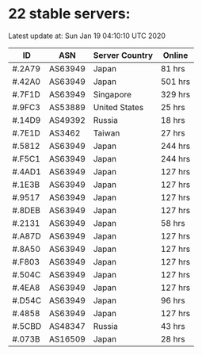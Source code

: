 # 22 stable servers:

Latest update at: Sun Jan 19 04:10:10 UTC 2020

| ID | ASN | Server Country | Online |
| -- | --- | -------------- | ------ |
| #.2A79 | AS63949 | Japan | 81 hrs |
| #.42A0 | AS63949 | Japan | 501 hrs |
| #.7F1D | AS63949 | Singapore | 329 hrs |
| #.9FC3 | AS53889 | United States | 25 hrs |
| #.14D9 | AS49392 | Russia | 18 hrs |
| #.7E1D | AS3462 | Taiwan | 27 hrs |
| #.5812 | AS63949 | Japan | 244 hrs |
| #.F5C1 | AS63949 | Japan | 244 hrs |
| #.4AD1 | AS63949 | Japan | 127 hrs |
| #.1E3B | AS63949 | Japan | 127 hrs |
| #.9517 | AS63949 | Japan | 127 hrs |
| #.8DEB | AS63949 | Japan | 127 hrs |
| #.2131 | AS63949 | Japan | 58 hrs |
| #.A87D | AS63949 | Japan | 127 hrs |
| #.8A50 | AS63949 | Japan | 127 hrs |
| #.F803 | AS63949 | Japan | 127 hrs |
| #.504C | AS63949 | Japan | 127 hrs |
| #.4EA8 | AS63949 | Japan | 127 hrs |
| #.D54C | AS63949 | Japan | 96 hrs |
| #.4858 | AS63949 | Japan | 127 hrs |
| #.5CBD | AS48347 | Russia | 43 hrs |
| #.073B | AS16509 | Japan | 28 hrs |

